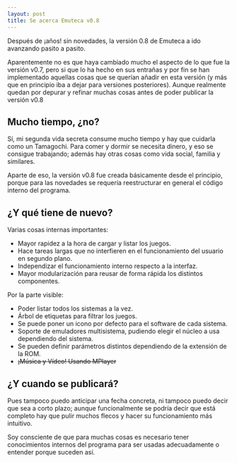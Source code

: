 ```yaml
---
layout: post
title: Se acerca Emuteca v0.8
---
```

Después de ¡años! sin novedades, la versión 0.8 de Emuteca a ido avanzando pasito a pasito.

Aparentemente no es que haya cambiado mucho el aspecto de lo que fue la versión v0.7, pero si que lo ha hecho en sus entrañas y por fin se han implementado aquellas cosas que se querían añadir en esta versión (y más que en principio iba a dejar para versiones posteriores). Aunque realmente quedan por depurar y refinar muchas cosas antes de poder publicar la versión v0.8

## Mucho tiempo, ¿no?

Sí, mi segunda vida secreta consume mucho tiempo y hay que cuidarla como un Tamagochi. Para comer y dormir se necesita dinero, y eso se consigue trabajando; además hay otras cosas como vida social, familia y similares.

Aparte de eso, la versión v0.8 fue creada básicamente desde el principio, porque para las novedades se requería reestructurar en general el código interno del programa.

## ¿Y qué tiene de nuevo?

Varias cosas internas importantes:

* Mayor rapidez a la hora de cargar y listar los juegos.
* Hace tareas largas que no interfieren en el funcionamiento del usuario en segundo plano.
* Independizar el funcionamiento interno respecto a la interfaz.
* Mayor modularización para reusar de forma rápida los distintos componentes.

Por la parte visible:

* Poder listar todos los sistemas a la vez.
* Árbol de etiquetas para filtrar los juegos.
* Se puede poner un icono por defecto para el software de cada sistema.
* Soporte de emuladores multisistema, pudiendo elegir el núcleo a usa dependiendo del sistema.
* Se pueden definir parámetros distintos dependiendo de la extensión de la ROM.
* ~~¡Música y Vídeo! Usando MPlayer~~

## ¿Y cuando se publicará? ##

Pues tampoco puedo anticipar una fecha concreta, ni tampoco puedo decir que sea a corto plazo; aunque funcionalmente se podría decir que está completo hay que pulir muchos flecos y hacer su funcionamiento más intuitivo. 

Soy consciente de que para muchas cosas es necesario tener conocimientos internos del programa para ser usadas adecuadamente o entender porque suceden así.